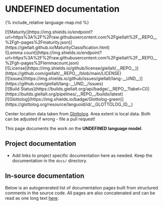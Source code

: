 # __UNDEFINED__ documentation

<div class="twocolumn map" markdown="1">

{% include_relative language-map.md %}

<div class="badges" markdown="1">
[![Maturity](https://img.shields.io/endpoint?url=https%3A%2F%2Fraw.githubusercontent.com%2Fgiellalt%2F__REPO__%2Fgh-pages%2Fmaturity.json)](https://giellalt.github.io/MaturityClassification.html) <br/>
![Lemma count](https://img.shields.io/endpoint?url=https%3A%2F%2Fraw.githubusercontent.com%2Fgiellalt%2F__REPO__%2Fgh-pages%2Flemmacount.json) <br/>
[![License](https://img.shields.io/github/license/giellalt/__REPO__)](https://github.com/giellalt/__REPO__/blob/main/LICENSE) <br/>
[![Issues](https://img.shields.io/github/issues/giellalt/lang-__UND__)](https://github.com/giellalt/lang-__UND__/issues) <br/>
[![Build Status](https://builds.giellalt.org/api/badge/__REPO__?label=CI)](https://builds.giellalt.org/pipelines/__REPO__/builds/latest) <br/>
[![Glottolog](https://img.shields.io/badge/Glottolog-green)](https://glottolog.org/resource/languoid/id/__GLOTTOLOG_ID__)
</div>

Center location data taken from [Glottolog](https://glottolog.org/). Area extent is local data. Both can be adjusted if wrong - file a pull request!

</div>

This page documents the work on the **__UNDEFINED__ language model**. 

## Project documentation

* Add links to project specific documentation here as needed. Keep the documentation in the `docs/` directory.

## In-source documentation

Below is an autogenerated list of documentation pages built from structured comments in the source code. All pages are also concatenated and can be read as one long text [here](__UND__.md).
